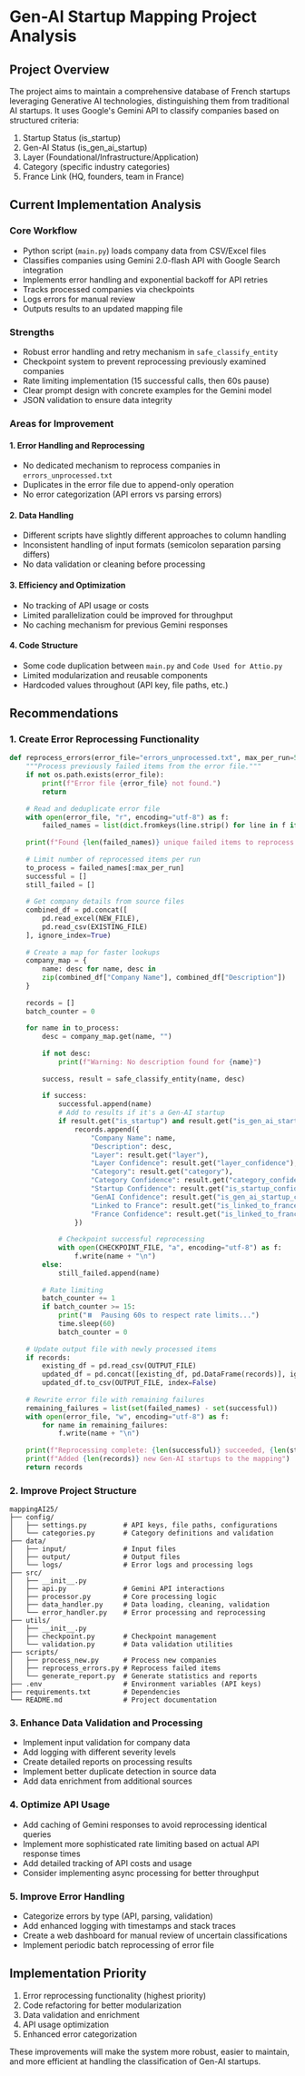 # Gen-AI Startup Mapping Project Analysis

## Project Overview
The project aims to maintain a comprehensive database of French startups leveraging Generative AI technologies, distinguishing them from traditional AI startups. It uses Google's Gemini API to classify companies based on structured criteria:

1. Startup Status (is_startup)
2. Gen-AI Status (is_gen_ai_startup)
3. Layer (Foundational/Infrastructure/Application)
4. Category (specific industry categories)
5. France Link (HQ, founders, team in France)

## Current Implementation Analysis

### Core Workflow
- Python script (`main.py`) loads company data from CSV/Excel files
- Classifies companies using Gemini 2.0-flash API with Google Search integration
- Implements error handling and exponential backoff for API retries
- Tracks processed companies via checkpoints
- Logs errors for manual review
- Outputs results to an updated mapping file

### Strengths
- Robust error handling and retry mechanism in `safe_classify_entity`
- Checkpoint system to prevent reprocessing previously examined companies
- Rate limiting implementation (15 successful calls, then 60s pause)
- Clear prompt design with concrete examples for the Gemini model
- JSON validation to ensure data integrity

### Areas for Improvement

#### 1. Error Handling and Reprocessing
- No dedicated mechanism to reprocess companies in `errors_unprocessed.txt`
- Duplicates in the error file due to append-only operation
- No error categorization (API errors vs parsing errors)

#### 2. Data Handling
- Different scripts have slightly different approaches to column handling
- Inconsistent handling of input formats (semicolon separation parsing differs)
- No data validation or cleaning before processing

#### 3. Efficiency and Optimization
- No tracking of API usage or costs
- Limited parallelization could be improved for throughput
- No caching mechanism for previous Gemini responses

#### 4. Code Structure
- Some code duplication between `main.py` and `Code Used for Attio.py`
- Limited modularization and reusable components
- Hardcoded values throughout (API key, file paths, etc.)

## Recommendations

### 1. Create Error Reprocessing Functionality
```python
def reprocess_errors(error_file="errors_unprocessed.txt", max_per_run=50):
    """Process previously failed items from the error file."""
    if not os.path.exists(error_file):
        print(f"Error file {error_file} not found.")
        return
    
    # Read and deduplicate error file
    with open(error_file, "r", encoding="utf-8") as f:
        failed_names = list(dict.fromkeys(line.strip() for line in f if line.strip()))
    
    print(f"Found {len(failed_names)} unique failed items to reprocess.")
    
    # Limit number of reprocessed items per run
    to_process = failed_names[:max_per_run]
    successful = []
    still_failed = []
    
    # Get company details from source files
    combined_df = pd.concat([
        pd.read_excel(NEW_FILE),
        pd.read_csv(EXISTING_FILE)
    ], ignore_index=True)
    
    # Create a map for faster lookups
    company_map = {
        name: desc for name, desc in 
        zip(combined_df["Company Name"], combined_df["Description"])
    }
    
    records = []
    batch_counter = 0
    
    for name in to_process:
        desc = company_map.get(name, "")
        
        if not desc:
            print(f"Warning: No description found for {name}")
        
        success, result = safe_classify_entity(name, desc)
        
        if success:
            successful.append(name)
            # Add to results if it's a Gen-AI startup
            if result.get("is_startup") and result.get("is_gen_ai_startup"):
                records.append({
                    "Company Name": name,
                    "Description": desc,
                    "Layer": result.get("layer"),
                    "Layer Confidence": result.get("layer_confidence"),
                    "Category": result.get("category"),
                    "Category Confidence": result.get("category_confidence"),
                    "Startup Confidence": result.get("is_startup_confidence"),
                    "GenAI Confidence": result.get("is_gen_ai_startup_confidence"),
                    "Linked to France": result.get("is_linked_to_france"),
                    "France Confidence": result.get("is_linked_to_france_confidence"),
                })
            
            # Checkpoint successful reprocessing
            with open(CHECKPOINT_FILE, "a", encoding="utf-8") as f:
                f.write(name + "\n")
        else:
            still_failed.append(name)
        
        # Rate limiting
        batch_counter += 1
        if batch_counter >= 15:
            print("⏸️  Pausing 60s to respect rate limits...")
            time.sleep(60)
            batch_counter = 0
    
    # Update output file with newly processed items
    if records:
        existing_df = pd.read_csv(OUTPUT_FILE)
        updated_df = pd.concat([existing_df, pd.DataFrame(records)], ignore_index=True)
        updated_df.to_csv(OUTPUT_FILE, index=False)
    
    # Rewrite error file with remaining failures
    remaining_failures = list(set(failed_names) - set(successful))
    with open(error_file, "w", encoding="utf-8") as f:
        for name in remaining_failures:
            f.write(name + "\n")
    
    print(f"Reprocessing complete: {len(successful)} succeeded, {len(still_failed)} still failed")
    print(f"Added {len(records)} new Gen-AI startups to the mapping")
    return records
```

### 2. Improve Project Structure

```
mappingAI25/
├── config/
│   ├── settings.py         # API keys, file paths, configurations
│   └── categories.py       # Category definitions and validation
├── data/
│   ├── input/              # Input files
│   ├── output/             # Output files
│   └── logs/               # Error logs and processing logs
├── src/
│   ├── __init__.py
│   ├── api.py              # Gemini API interactions
│   ├── processor.py        # Core processing logic
│   ├── data_handler.py     # Data loading, cleaning, validation
│   └── error_handler.py    # Error processing and reprocessing
├── utils/
│   ├── __init__.py
│   ├── checkpoint.py       # Checkpoint management
│   └── validation.py       # Data validation utilities
├── scripts/
│   ├── process_new.py      # Process new companies
│   ├── reprocess_errors.py # Reprocess failed items
│   └── generate_report.py  # Generate statistics and reports
├── .env                    # Environment variables (API keys)
├── requirements.txt        # Dependencies
└── README.md               # Project documentation
```

### 3. Enhance Data Validation and Processing

- Implement input validation for company data
- Add logging with different severity levels
- Create detailed reports on processing results
- Implement better duplicate detection in source data
- Add data enrichment from additional sources

### 4. Optimize API Usage

- Add caching of Gemini responses to avoid reprocessing identical queries
- Implement more sophisticated rate limiting based on actual API response times
- Add detailed tracking of API costs and usage
- Consider implementing async processing for better throughput

### 5. Improve Error Handling

- Categorize errors by type (API, parsing, validation)
- Add enhanced logging with timestamps and stack traces
- Create a web dashboard for manual review of uncertain classifications
- Implement periodic batch reprocessing of error file

## Implementation Priority

1. Error reprocessing functionality (highest priority)
2. Code refactoring for better modularization
3. Data validation and enrichment
4. API usage optimization
5. Enhanced error categorization

These improvements will make the system more robust, easier to maintain, and more efficient at handling the classification of Gen-AI startups. 